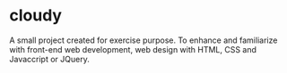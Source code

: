 # cloudy
A small project created for exercise purpose. To enhance and familiarize with front-end web development, web design with HTML, CSS and Javaccript or JQuery.  
